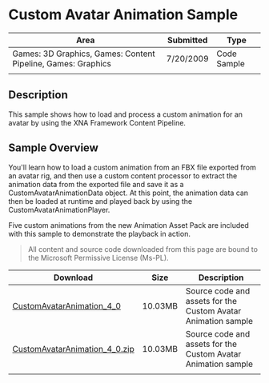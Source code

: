# Custom Avatar Animation Sample

|Area|Submitted|Type|
|-|-|-|
Games: 3D Graphics, Games: Content Pipeline, Games: Graphics|7/20/2009|Code Sample
||||

## Description

This sample shows how to load and process a custom animation for an avatar by using the XNA Framework Content Pipeline.

## Sample Overview

You'll learn how to load a custom animation from an FBX file exported from an avatar rig, and then use a custom content processor to extract the animation data from the exported file and save it as a CustomAvatarAnimationData object. At this point, the animation data can then be loaded at runtime and played back by using the CustomAvatarAnimationPlayer.

Five custom animations from the new Animation Asset Pack are included with this sample to demonstrate the playback in action.

> All content and source code downloaded from this page are bound to the Microsoft Permissive License (Ms-PL).

Download | Size | Description
---|---|---|
[CustomAvatarAnimation_4_0](https://github.com/simondarksidej/XNAGameStudio/tree/master/Samples/CustomAvatarAnimation_4_0) | 10.03MB | Source code and assets for the Custom Avatar Animation sample
[CustomAvatarAnimation_4_0.zip](https://github.com/simondarksidej/XNAGameStudioZips/raw/zips/CustomAvatarAnimation_4_0.zip) | 10.03MB | Source code and assets for the Custom Avatar Animation sample
||||
